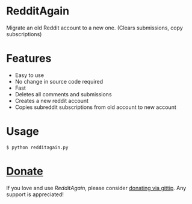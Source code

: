 RedditAgain
===========

Migrate an old Reddit account to a new one. (Clears submissions, copy subscriptions)

Features
===========

* Easy to use
* No change in source code required
* Fast
* Deletes all comments and submissions
* Creates a new reddit account
* Copies subreddit subscriptions from old account to new account

Usage
=======

    $ python redditagain.py


[Donate](https://www.gittip.com/Karan%20Goel/)
=============

If you love and use *RedditAgain*, please consider [donating via gittip](https://www.gittip.com/Karan%20Goel/). Any support is appreciated!
